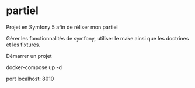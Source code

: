 # partiel

Projet en Symfony 5 afin de réliser mon partiel

Gérer les fonctionnalités de symfony, utiliser le make ainsi que les doctrines et les fixtures.

Démarrer un projet

docker-compose up -d

port localhost: 8010

